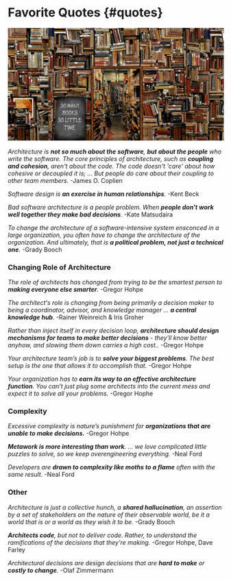 

# Favorite Quotes {#quotes}


![](assets/images/arch/books-g1b2675255_1920.jpg)



*Architecture is **not so much about the software**, **but about the people** who write the software. The core principles of architecture, such as **coupling and cohesion**, aren't about the code. The code doesn't 'care' about how cohesive or decoupled it is; … But people do care about their coupling to other team members.*
-James O. Coplien

*Software design is **an exercise in human relationships**.*
-Kent Beck


*Bad software architecture is a people problem. When **people don't work well together they make bad decisions**.*
-Kate Matsudaira

*To change the architecture of a software-intensive system ensconced in a large organization, you often have to change the architecture of the organization. And ultimately, that is **a political problem, not just a technical one**.*
-Grady Booch

### Changing Role of Architecture

*The role of architects has changed from trying to be the smartest person to **making everyone else smarter**.*
-Gregor Hohpe

*The architect's role is changing from being primarily a decision maker to being a coordinator, advisor, and knowledge manager ... **a central knowledge hub**.*
-Rainer Weinreich & Iris Groher

*Rather than inject itself in every decision loop, **architecture should design mechanisms for teams to make better decisions** - they’ll know better anyhow, and slowing them down carries a high cost..*
-Gregor Hohpe

*Your architecture team’s job is to **solve your biggest problems**. The best setup is the one that allows it to accomplish that.*
-Gregor Hohpe

*Your organization has to **earn its way to an effective architecture function**. You can’t just plug some architects into the current mess and expect it to solve all your problems.*
-Gregor Hophe

### Complexity

*Excessive complexity is nature’s punishment for **organizations that are unable to make decisions.***
-Gregor Hohpe

***Metawork is more interesting than work**. ... we love complicated little puzzles to solve, so we keep overengineering everything.*
-Neal Ford

*Developers are **drawn to complexity like moths to a flame** often with the same result.*
-Neal Ford


### Other
 
*Architecture is just a collective hunch, a **shared hallucination**, an assertion by a set of stakeholders on the nature of their observable world, be it a world that is or a world as they wish it to be.*
-Grady Booch
 
***Architects code**, but not to deliver code. Rather, to understand the ramifications of the decisions that they're making.*
-Gregor Hohpe, Dave Farley

*Architectural decisions are design decisions that are **hard to make** or **costly to change**.*
-Olaf Zimmermann






